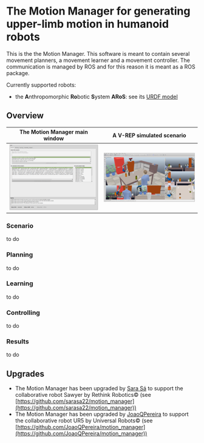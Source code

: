 # The Motion Manager for generating upper-limb motion in humanoid robots 
This is the the Motion Manager. This software is meant to contain several movement planners, a movement learner and a movement controller. The communication is managed by ROS and for this reason it is meant as a ROS package.  

Currently supported robots:
* the **A**nthropomorphic **Ro**botic **S**ystem **ARoS**: see its [URDF model](https://github.com/zohannn/aros_description)

## Overview

The Motion Manager main window | A V-REP simulated scenario
------------ | -------------
![Tab Scenario](/resources/images/scenario.png) | ![V-REP](/resources/images/vrep.png)


### Scenario
to do

### Planning
to do

### Learning
to do

### Controlling
to do

### Results
to do

## Upgrades
* The Motion Manager has been upgraded by [Sara Sá](https://github.com/sarasa22) to support the collaborative robot Sawyer by Rethink Robotics&copy; (see [https://github.com/sarasa22/motion_manager](https://github.com/sarasa22/motion_manager))  
* The Motion Manager has been upgraded by [JoaoQPereira](https://github.com/JoaoQPereira) to support the collaborative robot UR5 by Universal Robots&copy; (see [https://github.com/JoaoQPereira/motion_manager](https://github.com/JoaoQPereira/motion_manager)) 

